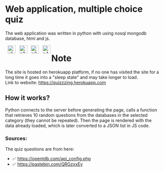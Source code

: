 # Web application, multiple choice quiz
The web application was written in python with using nosql mongodb database, html and js.


[<img align="left" alt="p1" width="26px" style="margin-left:.6em" src="https://cdn.jsdelivr.net/npm/simple-icons@v3/icons/flask.svg"/>][flask]
[<img align="left" alt="p2" width="26px" style="margin-left:.6em" src="https://cdn.jsdelivr.net/npm/simple-icons@v3/icons/python.svg"/>][python]
[<img align="left" alt="p3" width="26px" style="margin-left:.6em" src="https://cdn.jsdelivr.net/npm/simple-icons@v3/icons/mongodb.svg"/>][mongodb]
[<img align="left" alt="p4" width="26px" style="margin-left:.6em" src="https://cdn.jsdelivr.net/npm/simple-icons@v3/icons/heroku.svg"/>][heroku]


# Note
The site is hosted on herokuapp platform, if no one has visited the site for a long time it goes into a "sleep state" and may take longer to load.
<br />
Link to website: https://quizzzing.herokuapp.com

## How it works?

Python connects to the server before generating the page, calls a function that retrieves 10 random questions from the databases in the selected category (they cannot be repeated). Then the page is rendered with the data already loaded, which is later converted to a JSON list in JS code.


  


### Sources: 

The quiz questions are from here:
- ✅ https://opentdb.com/api_config.php
- ✅ https://pastebin.com/QRGzxxEy


[python]: https://www.python.org/downloads/
[heroku]: https://www.heroku.com/
[mongodb]: https://www.mongodb.com/
[flask]: https://flask.palletsprojects.com/en/2.0.x/